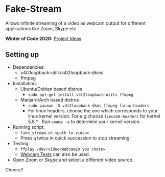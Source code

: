 # Fake-Stream
Allows infinite streaming of a video as webcam output for different applications like Zoom, Skype etc.

**Winter of Code 2020:** [Project Ideas](https://github.com/dsc-iem/WoC-Project-Ideas#fake-stream)

## Setting up
* Dependencies:
  * v4l2loopback-utils/v4l2loopback-dkms
  * ffmpeg
* Installation:
  * Ubuntu/Debian based distros
    * `sudo apt-get install v4l2loopback-utils ffmpeg`
  * Manjaro/Arch based distros
    * `sudo pacman -S v4l2loopback-dkms ffmpeg linux-headers`
    * For linux headers, choose the one which corresponds to your linux kernel version. For e.g choose `linux58-headers` for kernel 5.8.* . Run `uname -a` to determine your kernel version.
* Running script:
  * `fake_stream.sh <path to video>`
  * Press `q` twice in quick succession to stop streaming.
* Testing:
  * `ffplay /dev/video<WebcamID you chose>`
  * [Webcam Tests](https://webcamtests.com/) can also be used.
*  Open Zoom or Skype and select a different video source.

Cheers!!